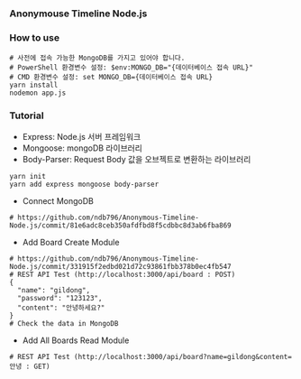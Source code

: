 ### Anonymouse Timeline Node.js

### How to use
```
# 사전에 접속 가능한 MongoDB를 가지고 있어야 합니다.
# PowerShell 환경변수 설정: $env:MONGO_DB="{데이터베이스 접속 URL}"
# CMD 환경변수 설정: set MONGO_DB={데이터베이스 접속 URL}
yarn install
nodemon app.js
```
### Tutorial
* Express: Node.js 서버 프레임워크
* Mongoose: mongoDB 라이브러리
* Body-Parser: Request Body 값을 오브젝트로 변환하는 라이브러리
```
yarn init
yarn add express mongoose body-parser
```
* Connect MongoDB
```
# https://github.com/ndb796/Anonymous-Timeline-Node.js/commit/81e6adc8ceb350afdfbd8f5cdbbc8d3ab6fba869
```
* Add Board Create Module
```
# https://github.com/ndb796/Anonymous-Timeline-Node.js/commit/331915f2edbd021d72c93861fbb378b0ec4fb547
# REST API Test (http://localhost:3000/api/board : POST)
{
  "name": "gildong",
  "password": "123123",
  "content": "안녕하세요?"
}
# Check the data in MongoDB
```
* Add All Boards Read Module
```
# REST API Test (http://localhost:3000/api/board?name=gildong&content=안녕 : GET)
```
